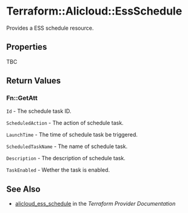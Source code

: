 # Terraform::Alicloud::EssSchedule

Provides a ESS schedule resource.

## Properties

TBC

## Return Values

### Fn::GetAtt

`Id` - The schedule task ID.

`ScheduledAction` - The action of schedule task.

`LaunchTime` - The time of schedule task be triggered.

`ScheduledTaskName` - The name of schedule task.

`Description` - The description of schedule task.

`TaskEnabled` - Wether the task is enabled.

## See Also

* [alicloud_ess_schedule](https://www.terraform.io/docs/providers/alicloud/r/ess_schedule.html) in the _Terraform Provider Documentation_